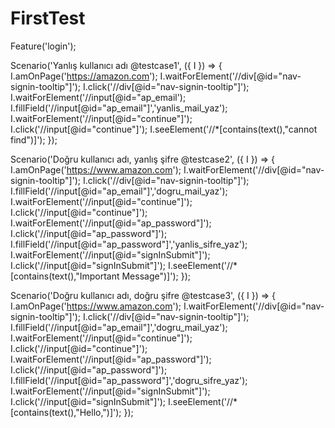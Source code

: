 # FirstTest

Feature('login');

Scenario('Yanlış kullanıcı adı @testcase1', ({ I }) => {
    I.amOnPage('https://amazon.com');
    I.waitForElement('//div[@id="nav-signin-tooltip"]');
    I.click('//div[@id="nav-signin-tooltip"]');
    I.waitForElement('//input[@id="ap_email');
    I.fillField('//input[@id="ap_email"]','yanlis_mail_yaz');
    I.waitForElement('//input[@id="continue"]');
    I.click('//input[@id="continue"]');
    I.seeElement('//*[contains(text(),"cannot find")]');
});

Scenario('Doğru kullanıcı adı, yanlış şifre @testcase2', ({ I }) => {
    I.amOnPage('https://www.amazon.com');
    I.waitForElement('//div[@id="nav-signin-tooltip"]');
    I.click('//div[@id="nav-signin-tooltip"]');
    I.fillField('//input[@id="ap_email"]','dogru_mail_yaz');
    I.waitForElement('//input[@id="continue"]');
    I.click('//input[@id="continue"]');
    I.waitForElement('//input[@id="ap_password"]');
    I.click('//input[@id="ap_password"]');
    I.fillField('//input[@id="ap_password"]','yanlis_sifre_yaz');
    I.waitForElement('//input[@id="signInSubmit"]');
    I.click('//input[@id="signInSubmit"]');
    I.seeElement('//*[contains(text(),"Important Message")]');
});

Scenario('Doğru kullanıcı adı, doğru şifre @testcase3', ({ I }) => {
    I.amOnPage('https://www.amazon.com');
    I.waitForElement('//div[@id="nav-signin-tooltip"]');
    I.click('//div[@id="nav-signin-tooltip"]');
    I.fillField('//input[@id="ap_email"]','dogru_mail_yaz');
    I.waitForElement('//input[@id="continue"]');
    I.click('//input[@id="continue"]');
    I.waitForElement('//input[@id="ap_password"]');
    I.click('//input[@id="ap_password"]');
    I.fillField('//input[@id="ap_password"]','dogru_sifre_yaz');
    I.waitForElement('//input[@id="signInSubmit"]');
    I.click('//input[@id="signInSubmit"]');
    I.seeElement('//*[contains(text(),"Hello,")]');
});
